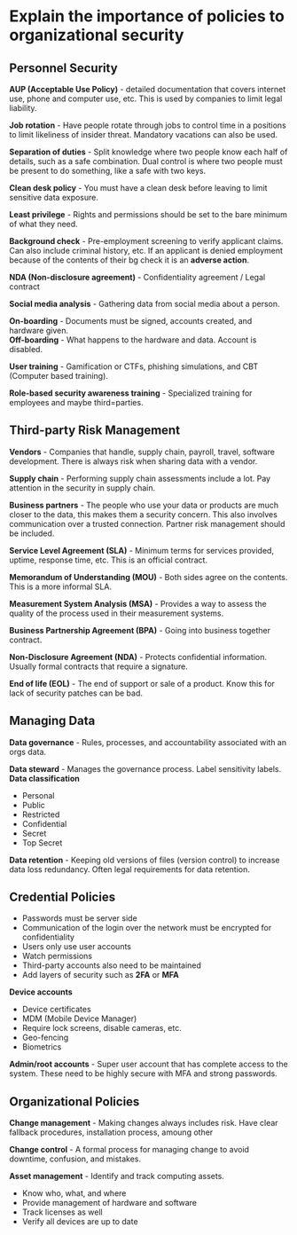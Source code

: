 # Explain the importance of policies to organizational security
## Personnel Security
**AUP (Acceptable Use Policy)** - detailed documentation that covers internet use, phone and computer use, etc. This is used by companies to limit legal liability.     

**Job rotation** - Have people rotate through jobs to control time in a positions to limit likeliness of insider threat. Mandatory vacations can also be used.     

**Separation of duties** - Split knowledge where two people know each half of details, such as a safe combination. Dual control is where two people must be present to do something, like a safe with two keys.     

**Clean desk policy** - You must have a clean desk before leaving to limit sensitive data exposure.   

**Least privilege** - Rights and permissions should be set to the bare minimum of what they need.    

**Background check** - Pre-employment screening to verify applicant claims. Can also include criminal history, etc. If an applicant is denied employment because of the contents of their bg check it is an **adverse action**.     

**NDA (Non-disclosure agreement)** - Confidentiality agreement / Legal contract     

**Social media analysis** - Gathering data from social media about a person.    

**On-boarding** - Documents must be signed, accounts created, and hardware given.   
**Off-boarding** - What happens to the hardware and data. Account is disabled.      

**User training** - Gamification or CTFs, phishing simulations, and CBT (Computer based training).     

**Role-based security awareness training** - Specialized training for employees and maybe third=parties.    


## Third-party Risk Management
**Vendors** - Companies that handle, supply chain, payroll, travel, software development. There is always risk when sharing data with a vendor.    

**Supply chain** - Performing supply chain assessments include a lot. Pay attention in the security in supply chain.       

**Business partners** - The people who use your data or products are much closer to the data, this makes them a security concern. This also involves communication  over a trusted connection. Partner risk management should be included.    

**Service Level Agreement (SLA)** - Minimum terms for services provided, uptime, response time, etc. This is an official contract.    

**Memorandum of Understanding (MOU)** - Both sides agree on the contents. This is a more informal SLA.     

**Measurement System Analysis (MSA)** - Provides a way to assess the quality of the process used in their measurement systems.     

**Business Partnership Agreement (BPA)** - Going into business together contract.     

**Non-Disclosure Agreement (NDA)** - Protects confidential information. Usually formal contracts that require a signature.    

**End of life (EOL)** - The end of support or sale of a product. Know this for lack of security patches can be bad.     


## Managing Data
**Data governance** - Rules, processes, and accountability associated with an orgs data.     

**Data steward** - Manages the governance process. Label sensitivity labels.    
**Data classification**     
- Personal 
- Public
- Restricted
- Confidential
- Secret
- Top Secret

**Data retention** - Keeping old versions of files (version control) to increase data loss redundancy. Often legal requirements for data retention.    


## Credential Policies
- Passwords must be server side
- Communication of the login over the network must be encrypted for confidentiality
- Users only use user accounts
- Watch permissions
- Third-party accounts also need to be maintained
- Add layers of security such as **2FA** or **MFA**

**Device accounts**    
- Device certificates
- MDM (Mobile Device Manager)
- Require lock screens, disable cameras, etc.
- Geo-fencing
- Biometrics

**Admin/root accounts** - Super user account that has complete access to the system. These need to be highly secure with MFA and strong passwords.    


## Organizational Policies
**Change management** - Making changes always includes risk. Have clear fallback procedures, installation process, amoung other 

**Change control** - A formal process for managing change to avoid downtime, confusion, and mistakes.    

**Asset management** - Identify and track computing assets.   
- Know who, what, and where
- Provide management of hardware and software
- Track licenses as well
- Verify all devices are up to date


